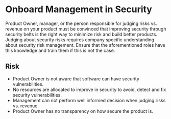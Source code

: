 # Onboard Management in Security

Product Owner, manager, or the person responsible for judging risks vs. revenue on your product must be convinced that improving security through security belts is the right way to minimize risk and build better products. Judging about security risks requires company specific understanding about security risk management. Ensure that the aforementioned roles have this knowledge and train them if this is not the case.

## Risk

- Product Owner is not aware that software can have security vulnerabilities.
- No resources are allocated to improve in security to avoid, detect and fix security vulnerabilities.
- Management can not perform well informed decision when judging risks vs. revenue.
- Product Owner has no transparency on how secure the product is.
